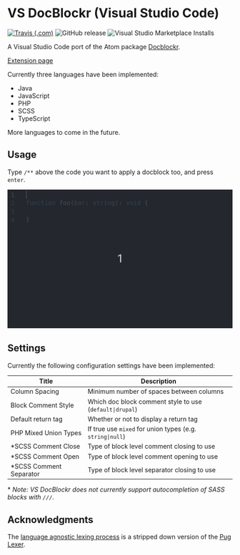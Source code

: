 # VS DocBlockr (Visual Studio Code)

[![Travis (.com)](https://img.shields.io/travis/com/jeremyvii/vs-docblockr?style=for-the-badge)](https://travis-ci.com/jeremyvii/vs-docblockr)
![GitHub release](https://img.shields.io/github/release/jeremyvii/vs-docblockr.svg?style=for-the-badge)
![Visual Studio Marketplace Installs](https://img.shields.io/visual-studio-marketplace/i/jeremyljackson.vs-docblock?style=for-the-badge)

A Visual Studio Code port of the Atom package [Docblockr](https://github.com/nikhilkalige/docblockr).

[Extension page](https://marketplace.visualstudio.com/items?itemName=jeremyljackson.vs-docblock)

Currently three languages have been implemented:

* Java
* JavaScript
* PHP
* SCSS
* TypeScript

More languages to come in the future.

## Usage

Type `/**` above the code you want to apply a docblock too, and press `enter`.

![Demonstration of extension](assets/demo.gif)

## Settings

Currently the following configuration settings have been implemented:

| Title                    | Description                                               |
|--------------------------|-----------------------------------------------------------|
| Column Spacing           | Minimum number of spaces between columns                  |
| Block Comment Style      | Which doc block comment style to use (`default\|drupal`)  |
| Default return tag       | Whether or not to display a return tag                    |
| PHP Mixed Union Types    | If true use `mixed` for union types (e.g. `string\|null`) |
| \*SCSS Comment Close     | Type of block level comment closing to use                |
| \*SCSS Comment Open      | Type of block level comment opening to use                |
| \*SCSS Comment Separator | Type of block level separator closing to use              |

\* *Note: VS DocBlockr does not currently support autocompletion of SASS blocks with `///`.*

## Acknowledgments

The [language agnostic lexing process](src/lexer.ts) is a stripped down version
of the [Pug Lexer](https://github.com/pugjs/pug-lexer).
